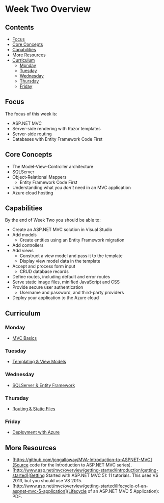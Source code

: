 # Week Two Overview

## Contents

 - [Focus](#focus)
 - [Core Concepts](#core-concepts)
 - [Capabilities](#capabilities)
 - [More Resources](#more-resources)
 - [Curriculum](#curriculum)
   - [Monday](#monday)
   - [Tuesday](#tuesday)
   - [Wednesday](#wednesday)
   - [Thursday](#thursday)
   - [Friday](#friday)


## Focus

The focus of this week is:

 - ASP.NET MVC
 - Server-side rendering with Razor templates
 - Server-side routing
 - Databases with Entity Framework Code First


## Core Concepts

 - The Model-View-Controller architecture
 - SQLServer
 - Object-Relational Mappers
   - Entity Framework Code First
 - Understanding what you _don't_ need in an MVC application
 - Azure cloud hosting


## Capabilities

By the end of Week Two you should be able to:

  - Create an ASP.NET MVC solution in Visual Studio
  - Add models
    - Create entities using an Entity Framework migration
  - Add controllers
  - Add views
    - Construct a view model and pass it to the template
    - Display view model data in the template
  - Accept and process form input
    - CRUD database records
  - Define routes, including default and error routes
  - Serve static image files, minified JavaScript and CSS
  - Provide secure user authentication
    - Username and password, and third-party providers
  - Deploy your application to the Azure cloud


## Curriculum

### Monday

 - [MVC Basics](mvc-basics.md)

### Tuesday

 - [Templating & View Models]()

### Wednesday

 - [SQLServer & Entity Framework]()

### Thursday

 - [Routing & Static Files]()

### Friday

 - [Deployment with Azure]()


## More Resources

 - [https://github.com/jongalloway/MVA-Introduction-to-ASPNET-MVC](Source code for the Introduction to ASP.NET MVC series).
 - [http://www.asp.net/mvc/overview/getting-started/introduction/getting-started](Getting Started with ASP.NET MVC 5): 11 tutorials. This uses VS 2013, but you should use VS 2015.
 - [http://www.asp.net/mvc/overview/getting-started/lifecycle-of-an-aspnet-mvc-5-application](Lifecycle of an ASP.NET MVC 5 Application): PDF.
